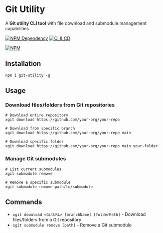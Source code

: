 # Git Utility

A **Git utility CLI tool** with file download and submodule management capabilities

[![NPM Dependency](https://img.shields.io/librariesio/github/idea2app/get-git-folder.svg)][2]
[![CI & CD](https://github.com/idea2app/get-git-folder/actions/workflows/main.yml/badge.svg)][3]

[![NPM](https://nodei.co/npm/git-utility.png?downloads=true&downloadRank=true&stars=true)][4]

## Installation

```shell
npm i git-utility -g
```

## Usage

### Download files/folders from Git repositories

```shell
# Download entire repository
xgit download https://github.com/your-org/your-repo

# Download from specific branch
xgit download https://github.com/your-org/your-repo main

# Download specific folder
xgit download https://github.com/your-org/your-repo main your-folder
```

### Manage Git submodules

```shell
# List current submodules
xgit submodule remove

# Remove a specific submodule
xgit submodule remove path/to/submodule
```

## Commands

- `xgit download <GitURL> [branchName] [folderPath]` - Download files/folders from a Git repository
- `xgit submodule remove [path]` - Remove a Git submodule

[1]: https://git-scm.com/
[2]: https://libraries.io/npm/git-utility
[3]: https://github.com/idea2app/get-git-folder/actions/workflows/main.yml
[4]: https://nodei.co/npm/git-utility/
